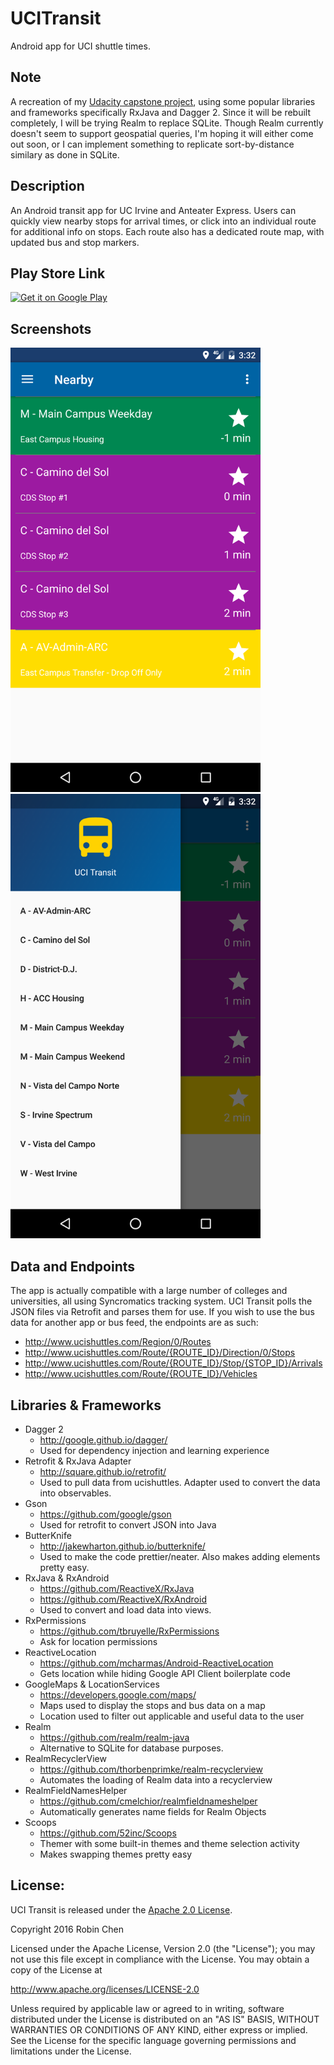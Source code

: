 # UCITransit
Android app for UCI shuttle times.

## Note
A recreation of my <a href="https://github.com/tripleducke/Capstone-Project">Udacity capstone project</a>, using some popular libraries and frameworks specifically RxJava and Dagger 2. Since it will be rebuilt completely, I will be trying Realm to replace SQLite. Though Realm currently doesn't seem to support geospatial queries, I'm hoping it will either come out soon, or I can implement something to replicate sort-by-distance similary as done in SQLite.

## Description
An Android transit app for UC Irvine and Anteater Express.  Users can quickly view nearby stops for arrival times, or click into an individual route for additional info on stops.  Each route also has a dedicated route map, with updated bus and stop markers.

## Play Store Link
[![Get it on Google Play](https://play.google.com/intl/en_us/badges/images/badge_new.png)](https://play.google.com/store/apps/details?id=com.robsterthelobster.ucibustracker&hl=en)

## Screenshots
<img src="/screenshots/device-2016-10-10-153217.png" width="400">
<img src="/screenshots/device-2016-10-10-153232.png" width="400">

## Data and Endpoints
The app is actually compatible with a large number of colleges and universities, all using Syncromatics tracking system.  UCI Transit polls the JSON files via Retrofit and parses them for use.  If you wish to use the bus data for another app or bus feed, the endpoints are as such:

* http://www.ucishuttles.com/Region/0/Routes
* http://www.ucishuttles.com/Route/{ROUTE_ID}/Direction/0/Stops
* http://www.ucishuttles.com/Route/{ROUTE_ID}/Stop/{STOP_ID}/Arrivals
* http://www.ucishuttles.com/Route/{ROUTE_ID}/Vehicles

## Libraries & Frameworks

* Dagger 2
  * http://google.github.io/dagger/
  * Used for dependency injection and learning experience
* Retrofit & RxJava Adapter
  * http://square.github.io/retrofit/
  * Used to pull data from ucishuttles. Adapter used to convert the data into observables.
* Gson
  * https://github.com/google/gson
  * Used for retrofit to convert JSON into Java
* ButterKnife
  * http://jakewharton.github.io/butterknife/
  * Used to make the code prettier/neater. Also makes adding elements pretty easy.
* RxJava & RxAndroid
  * https://github.com/ReactiveX/RxJava
  * https://github.com/ReactiveX/RxAndroid
  * Used to convert and load data into views.
* RxPermissions
  * https://github.com/tbruyelle/RxPermissions
  * Ask for location permissions
* ReactiveLocation
  * https://github.com/mcharmas/Android-ReactiveLocation
  * Gets location while hiding Google API Client boilerplate code
* GoogleMaps & LocationServices
  * https://developers.google.com/maps/
  * Maps used to display the stops and bus data on a map
  * Location used to filter out applicable and useful data to the user
* Realm
  * https://github.com/realm/realm-java
  * Alternative to SQLite for database purposes.
* RealmRecyclerView
  * https://github.com/thorbenprimke/realm-recyclerview
  * Automates the loading of Realm data into a recyclerview
* RealmFieldNamesHelper
  * https://github.com/cmelchior/realmfieldnameshelper
  * Automatically generates name fields for Realm Objects
* Scoops
  * https://github.com/52inc/Scoops
  * Themer with some built-in themes and theme selection activity
  * Makes swapping themes pretty easy
  
## License:

UCI Transit is released under the <a href="https://github.com/tripleducke/UCITransit/blob/master/LICENSE">Apache 2.0 License</a>.

Copyright 2016 Robin Chen

Licensed under the Apache License, Version 2.0 (the "License");
you may not use this file except in compliance with the License.
You may obtain a copy of the License at

   http://www.apache.org/licenses/LICENSE-2.0

Unless required by applicable law or agreed to in writing, software
distributed under the License is distributed on an "AS IS" BASIS,
WITHOUT WARRANTIES OR CONDITIONS OF ANY KIND, either express or implied.
See the License for the specific language governing permissions and
limitations under the License.
